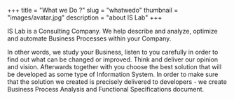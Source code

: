 +++
title = "What we Do ?"
slug = "whatwedo"
thumbnail = "images/avatar.jpg"
description = "about IS Lab"
+++


IS Lab is a Consulting Company. We help describe and analyze, optimize and automate Business Processes within your Company.

In other words, we study your Business, listen to you carefully in order to find out what can be changed or improved.
Think and deliver our opinion and vision. Afterwards together with you choose the best solution that will be developed as some type of Information System.
In order to make sure that the solution we created is precisely delivered to developers - we create Business Process Analysis and Functional Specifications document.
